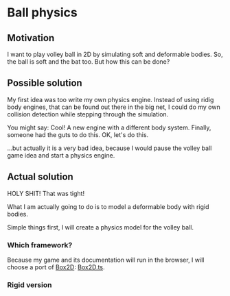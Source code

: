 # Ball physics

## Motivation

I want to play volley ball in 2D by simulating soft and deformable bodies. So, the
ball is soft and the bat too. But how this can be done?

## Possible solution

My first idea was too write my own physics engine. Instead of using ridig
body engines, that can be found out there in the big net, I could do my own
collision detection while stepping through the simulation.

You might say: Cool! A new engine with a different body system. Finally, someone
had the guts to do this. OK, let's do this.

...but actually it is a very bad idea, because I would pause the volley ball game
idea and start a physics engine.

## Actual solution

HOLY SHIT! That was tight!

What I am actually going to do is to model a deformable body with rigid bodies.

Simple things first, I will create a physics model for the volley ball.

### Which framework?

Because my game and its documentation will run in the browser, I will choose a
port of [Box2D](http://box2d.org/):
[Box2D.ts](https://github.com/flyover/box2d.ts).

### Rigid version
